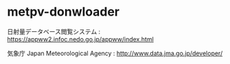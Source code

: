 # metpv-donwloader

日射量データベース閲覧システム : https://appww2.infoc.nedo.go.jp/appww/index.html

気象庁 Japan Meteorological Agency : http://www.data.jma.go.jp/developer/
